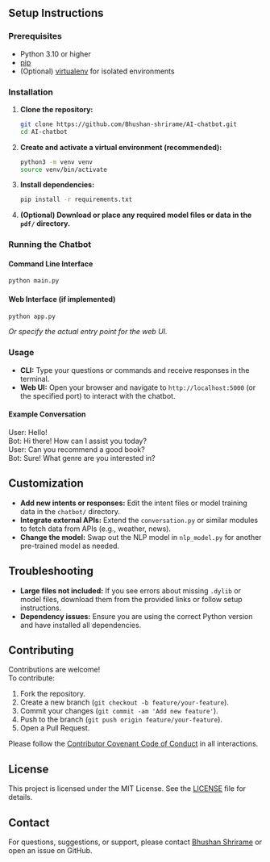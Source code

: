 
## Setup Instructions

### Prerequisites

- Python 3.10 or higher
- [pip](https://pip.pypa.io/en/stable/installation/)
- (Optional) [virtualenv](https://virtualenv.pypa.io/en/latest/) for isolated environments

### Installation

1. **Clone the repository:**
   ```sh
   git clone https://github.com/Bhushan-shrirame/AI-chatbot.git
   cd AI-chatbot
   ```

2. **Create and activate a virtual environment (recommended):**
   ```sh
   python3 -m venv venv
   source venv/bin/activate
   ```

3. **Install dependencies:**
   ```sh
   pip install -r requirements.txt
   ```

4. **(Optional) Download or place any required model files or data in the `pdf/` directory.**

### Running the Chatbot

#### Command Line Interface

```sh
python main.py
```

#### Web Interface (if implemented)

```sh
python app.py
```
_Or specify the actual entry point for the web UI._

### Usage

- **CLI:** Type your questions or commands and receive responses in the terminal.
- **Web UI:** Open your browser and navigate to `http://localhost:5000` (or the specified port) to interact with the chatbot.

#### Example Conversation


User: Hello!<br/>
Bot: Hi there! How can I assist you today?<br/>
User: Can you recommend a good book?<br/>
Bot: Sure! What genre are you interested in?<br/>



## Customization

- **Add new intents or responses:** Edit the intent files or model training data in the `chatbot/` directory.
- **Integrate external APIs:** Extend the `conversation.py` or similar modules to fetch data from APIs (e.g., weather, news).
- **Change the model:** Swap out the NLP model in `nlp_model.py` for another pre-trained model as needed.

## Troubleshooting

- **Large files not included:** If you see errors about missing `.dylib` or model files, download them from the provided links or follow setup instructions.
- **Dependency issues:** Ensure you are using the correct Python version and have installed all dependencies.

## Contributing

Contributions are welcome!  
To contribute:

1. Fork the repository.
2. Create a new branch (`git checkout -b feature/your-feature`).
3. Commit your changes (`git commit -am 'Add new feature'`).
4. Push to the branch (`git push origin feature/your-feature`).
5. Open a Pull Request.

Please follow the [Contributor Covenant Code of Conduct](https://www.contributor-covenant.org/) in all interactions.

## License

This project is licensed under the MIT License. See the [LICENSE](LICENSE) file for details.

## Contact

For questions, suggestions, or support, please contact [Bhushan Shrirame](https://github.com/Bhushan-shrirame) or open an issue on GitHub.
